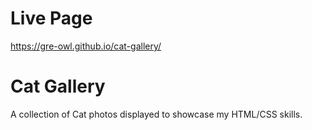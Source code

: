 # Live Page
https://gre-owl.github.io/cat-gallery/

# Cat Gallery
A collection of Cat photos displayed to showcase my HTML/CSS skills.
